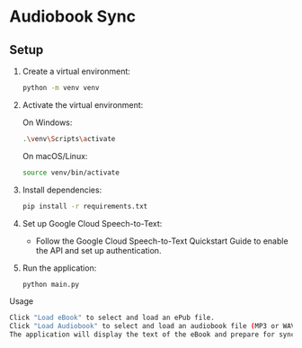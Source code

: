 # Audiobook Sync

## Setup

1. Create a virtual environment:
   ```sh
   python -m venv venv
   
2. Activate the virtual environment:

    On Windows:
    ```sh
    .\venv\Scripts\activate
    ```
    
    On macOS/Linux:
    ```sh
    source venv/bin/activate
    ```

3. Install dependencies:
    ```sh
    pip install -r requirements.txt
    ```

4. Set up Google Cloud Speech-to-Text:

   * Follow the Google Cloud Speech-to-Text Quickstart Guide to enable the API and set up authentication.


5. Run the application:
    ```sh
   python main.py
    ```
   

Usage
   ```sh
   Click "Load eBook" to select and load an ePub file.
   Click "Load Audiobook" to select and load an audiobook file (MP3 or WAV).
   The application will display the text of the eBook and prepare for synchronization.
   ```
